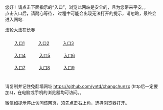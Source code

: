 您好！请点击下面指示的“入口”，浏览此网站是安全的，且为您带来平安。。 <br/>
点击入口后，请耐心等待， 过程中可能会出现无法打开的提示，请忽略，最终会进入网站. </br>

法轮大法在长春<br/>
<div style="padding:10px"><a style="margin:20px" target="_blank" href="https://d2rmtmuq6z5y0t.cloudfront.net/2Qpsp?pfuov" id="ccLink1" rel="nofollow">入口1</a> <a target="_blank" style="margin:20px" href="https://d31xpw5dxgl57q.cloudfront.net/2Qpsp?cggmeaso" id="ccLink2" rel="nofollow">入口2</a> <a style="margin:20px" target="_blank" href="https://d111eqkftjpkeg.cloudfront.net/2Qpsp?dhvdhmzo" id="ccLink3" rel="nofollow">入口3</a></div>

<div style="padding:10px" ><a style="margin:20px" target="_blank" href="https://d2rmtmuq6z5y0t.cloudfront.net/2Qpsp?pfuov" id="ccLink4" rel="nofollow">入口4</a> <a style="margin:20px" href="https://d31xpw5dxgl57q.cloudfront.net/2Qpsp?cggmeaso" target="_blank" id="ccLink5" rel="nofollow">入口5</a> <a style="margin:20px" href="https://d111eqkftjpkeg.cloudfront.net/2Qpsp?dhvdhmzo" target="_blank" id="ccLink6" rel="nofollow">入口6</a></div>

<div style="padding:10px"><a style="margin:20px" target="_blank" href="https://d2rmtmuq6z5y0t.cloudfront.net/2Qpsp?pfuov" id="ccLink7" rel="nofollow">入口7</a> <a style="margin:20px" href="https://d31xpw5dxgl57q.cloudfront.net/2Qpsp?cggmeaso" target="_blank" id="ccLink8" rel="nofollow">入口8</a> <a style="margin:20px" target="_blank" href="https://d111eqkftjpkeg.cloudfront.net/2Qpsp?dhvdhmzo" id="ccLink9" rel="nofollow">入口9</a></div>

<br/>



请复制并记住免翻墙网址 https://github.com/yntd/changchunzx (http后一定要加s)，在电脑或手机的浏览器均可访问。。<br/>

微信如提示停止访问该网页，须先点击右上角，选择浏览器打开。
